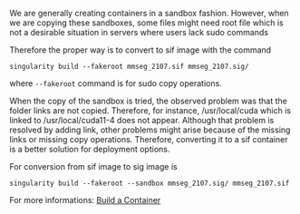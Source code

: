 We are generally creating containers in a sandbox fashion. However, when we are copying these sandboxes, some files might need root file which is not a desirable situation in servers where users lack sudo commands

Therefore the proper way is to convert to sif image with the command
```
singularity build --fakeroot mmseg_2107.sif mmseg_2107.sig/
```
where `--fakeroot` command is for sudo copy operations. 

When the copy of the sandbox is tried, the observed problem was that the folder links are not copied. Therefore, for instance, /usr/local/cuda which is linked to /usr/local/cuda11-4 does not appear. Although that problem is resolved by adding link, other problems might arise because of the missing links or missing copy operations. Therefore, converting it to a sif container is a better solution for deployment options. 

For conversion from sif image to sig image is 
```
singularity build --fakeroot --sandbox mmseg_2107.sig/ mmseg_2107.sif
```

For more informations: [Build a Container](https://sylabs.io/guides/3.0/user-guide/build_a_container.html)
